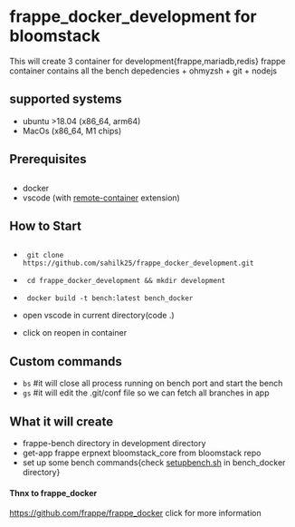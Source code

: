 # frappe_docker_development for bloomstack
This will create 3 container for development{frappe,mariadb,redis}
frappe container contains all the bench depedencies + ohmyzsh + git + nodejs
## supported systems
- ubuntu >18.04 (x86_64, arm64)
- MacOs (x86_64, M1 chips)

##  Prerequisites<h2 >
* docker
* vscode (with [remote-container](https://github.com/Microsoft/vscode-remote-release) extension)

##  How to Start<h2 >
* ``` git clone https://github.com/sahilk25/frappe_docker_development.git```
* ``` cd frappe_docker_development && mkdir development```
* ``` docker build -t bench:latest bench_docker```
* open vscode in current directory(code .)

* click on reopen in container
## Custom commands
* ```bs``` #it will close all process running on bench port and start the bench
* ```gs``` #it will edit the .git/conf file so we can fetch all branches in app
## What it will create
* frappe-bench directory in development directory
* get-app frappe erpnext bloomstack_core from bloomstack repo
* set up some bench commands{check [setupbench.sh](https://github.com/sahilk25/frappe_docker_development/blob/main/bench_docker/setupbench.sh) in bench_docker directory}
#### Thnx to frappe_docker
https://github.com/frappe/frappe_docker click for more information

